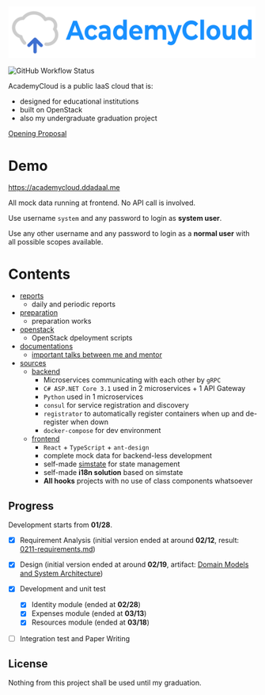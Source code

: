 <img src="sources/frontend/src/assets/logo-horizontal.svg" width="500px"/>

![GitHub Workflow Status](https://img.shields.io/github/workflow/status/ddadaal/AcademyCloud/frontend%20build%20and%20deploy?label=frontend%20build%20and%20deploy&style=flat-square)

AcademyCloud is a public IaaS cloud that is:

- designed for educational institutions
- built on OpenStack
- also my undergraduate graduation project


[Opening Proposal](docs/research-proposal.md)

# Demo

https://academycloud.ddadaal.me

All mock data running at frontend. No API call is involved.

Use username `system` and any password to login as **system user**.

Use any other username and any password to login as a **normal user** with all possible scopes available.

# Contents

- [reports](/reports)
  - daily and periodic reports
- [preparation](/preparation)
  - preparation works
- [openstack](/openstack)
  - OpenStack dpeloyment scripts
- [documentations](/docs)
  - [important talks between me and mentor](docs/important-talks.md)
- [sources](/sources)
  - [backend](sources/backend)
    - Microservices communicating with each other by `gRPC`
    - `C# ASP.NET Core 3.1` used in 2 microservices + 1 API Gateway
    - `Python` used in 1 microservices
    - `consul` for service registration and discovery
    - `registrator` to automatically register containers when up and de-register when down
    - `docker-compose` for dev environment 
  - [frontend](sources/frontend)
    - `React` + `TypeScript` + `ant-design`
    - complete mock data for backend-less development
    - self-made [simstate](https://github.com/ddadaal/simstate) for state management
    - self-made **i18n solution** based on simstate
    - **All hooks** projects with no use of class components whatsoever

## Progress

Development starts from **01/28**.

- [x] Requirement Analysis (initial version ended at around **02/12**, result: [0211-requirements.md](docs/requirements/0211-requirements.md))
- [x] Design (initial version ended at around **02/19**, artifact: [Domain Models and System Architecture](docs/architecture))
- [x] Development and unit test
    - [x] Identity module (ended at **02/28**)
    - [x] Expenses module (ended at **03/13**)
    - [x] Resources module (ended at **03/18**)
- [ ] Integration test and Paper Writing


## License

Nothing from this project shall be used until my graduation.
